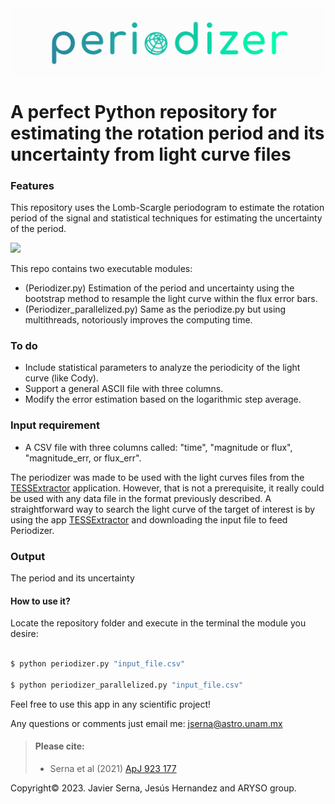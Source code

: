 <img src="https://github.com/javiserna/Periodize/blob/main/periodizer_logo.png?raw=true"/>

# A perfect Python repository for estimating the rotation period and its uncertainty from light curve files


### Features
This repository uses the Lomb-Scargle periodogram to estimate the rotation period of the signal and statistical techniques for estimating the uncertainty of the period.

<img src="https://github.com/javiserna/Periodizer/blob/main/TIC_4255199.gif?raw=true"/>


This repo contains two executable modules:
* (Periodizer.py) Estimation of the period and uncertainty using the bootstrap method to resample the light curve within the flux error bars.
* (Periodizer_parallelized.py) Same as the periodize.py but using multithreads, notoriously improves the computing time.

### To do
* Include statistical parameters to analyze the periodicity of the light curve (like Cody).
* Support a general ASCII file with three columns. 
* Modify the error estimation based on the logarithmic step average.

### Input requirement

* A CSV file with three columns called: "time", "magnitude or flux", "magnitude_err, or flux_err".

The periodizer was made to be used with the light curves files from the [TESSExtractor](https://www.tessextractor.app/) application. However, that is not a  prerequisite, it really could be used with any data file in the format previously described. 
A straightforward way to search the light curve of the target of interest is by using the app [TESSExtractor](https://www.tessextractor.app/) and downloading the input file to feed Periodizer.

### Output

The period and its uncertainty

#### How to use it?
Locate the repository folder and execute in the terminal the module you desire:

```zsh

$ python periodizer.py "input_file.csv"

$ python periodizer_parallelized.py "input_file.csv"

```

Feel free to use this app in any scientific project!

Any questions or comments just email me:
jserna@astro.unam.mx

>#### Please cite:
>
>- Serna et al (2021) [ApJ 923 177](https://doi.org/10.3847/1538-4357/AC300A)
> 

Copyright© 2023.
Javier Serna, Jesús Hernandez and ARYSO group.
